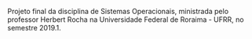 Projeto final da disciplina de Sistemas Operacionais, ministrada pelo professor Herbert Rocha na Universidade Federal de Roraima - UFRR, no semestre 2019.1.
